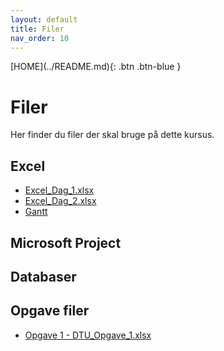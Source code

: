 ```yaml
---
layout: default
title: Filer
nav_order: 10
---
```

<span class="fs-1">
[HOME](../README.md){: .btn .btn-blue }
</span>

# Filer
Her finder du filer der skal bruge på dette kursus.

## Excel
- [Excel_Dag_1.xlsx](./Excel_Dag_1.xlsx)
- [Excel_Dag_2.xlsx](./Excel_Dag_2.xlsx)
- [Gantt](./Gantt_Studerende_Start.xlsx)


## Microsoft Project


## Databaser


## Opgave filer
- [Opgave 1 - DTU_Opgave_1.xlsx](../filer/DTU_Opgave_1.xlsx)

